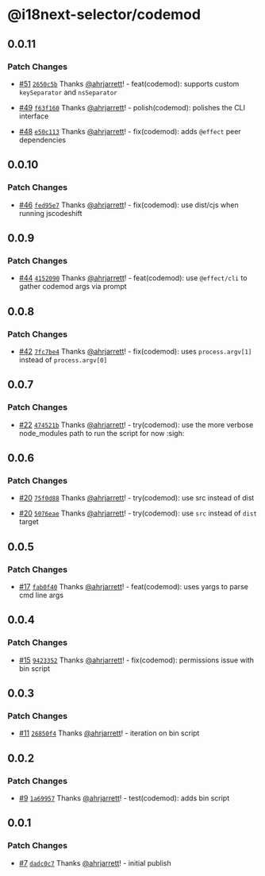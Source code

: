 # @i18next-selector/codemod

## 0.0.11

### Patch Changes

- [#51](https://github.com/ahrjarrett/i18next-selector/pull/51) [`2650c5b`](https://github.com/ahrjarrett/i18next-selector/commit/2650c5b8a8efb58b1f99fd51f582ab28595f9d91) Thanks [@ahrjarrett](https://github.com/ahrjarrett)! - feat(codemod): supports custom `keySeparator` and `nsSeparator`

- [#49](https://github.com/ahrjarrett/i18next-selector/pull/49) [`f63f160`](https://github.com/ahrjarrett/i18next-selector/commit/f63f160928d9186afde86753718c2549cba41bcf) Thanks [@ahrjarrett](https://github.com/ahrjarrett)! - polish(codemod): polishes the CLI interface

- [#48](https://github.com/ahrjarrett/i18next-selector/pull/48) [`e50c113`](https://github.com/ahrjarrett/i18next-selector/commit/e50c113772240c10ddb0f06bb46ac23d9b018b7d) Thanks [@ahrjarrett](https://github.com/ahrjarrett)! - fix(codemod): adds `@effect` peer dependencies

## 0.0.10

### Patch Changes

- [#46](https://github.com/ahrjarrett/i18next-selector/pull/46) [`fed95e7`](https://github.com/ahrjarrett/i18next-selector/commit/fed95e71ccec46945cbe90e28b768e72296c3dbd) Thanks [@ahrjarrett](https://github.com/ahrjarrett)! - fix(codemod): use dist/cjs when running jscodeshift

## 0.0.9

### Patch Changes

- [#44](https://github.com/ahrjarrett/i18next-selector/pull/44) [`4152090`](https://github.com/ahrjarrett/i18next-selector/commit/41520901344a58c28aa1c8cd5e45686db5bfcc37) Thanks [@ahrjarrett](https://github.com/ahrjarrett)! - feat(codemod): use `@effect/cli` to gather codemod args via prompt

## 0.0.8

### Patch Changes

- [#42](https://github.com/ahrjarrett/i18next-selector/pull/42) [`7fc7be4`](https://github.com/ahrjarrett/i18next-selector/commit/7fc7be49cb42ebad8b3325c6aa0056732f1fc68a) Thanks [@ahrjarrett](https://github.com/ahrjarrett)! - fix(codemod): uses `process.argv[1]` instead of `process.argv[0]`

## 0.0.7

### Patch Changes

- [#22](https://github.com/ahrjarrett/i18next-selector/pull/22) [`474521b`](https://github.com/ahrjarrett/i18next-selector/commit/474521b9e6aa52f07d5d9a7b3eaface2fab8022f) Thanks [@ahrjarrett](https://github.com/ahrjarrett)! - try(codemod): use the more verbose node_modules path to run the script for now :sigh:

## 0.0.6

### Patch Changes

- [#20](https://github.com/ahrjarrett/i18next-selector/pull/20) [`75f0d88`](https://github.com/ahrjarrett/i18next-selector/commit/75f0d88c13ce8f594edc1ad0c06996f633e6ee40) Thanks [@ahrjarrett](https://github.com/ahrjarrett)! - try(codemod): use src instead of dist

- [#20](https://github.com/ahrjarrett/i18next-selector/pull/20) [`5076eae`](https://github.com/ahrjarrett/i18next-selector/commit/5076eae169fe1f083f1b4780cf3406d00f86686b) Thanks [@ahrjarrett](https://github.com/ahrjarrett)! - try(codemod): use `src` instead of `dist` target

## 0.0.5

### Patch Changes

- [#17](https://github.com/ahrjarrett/i18next-selector/pull/17) [`fab0f40`](https://github.com/ahrjarrett/i18next-selector/commit/fab0f40f595492c5663eaccc1356904f269783a3) Thanks [@ahrjarrett](https://github.com/ahrjarrett)! - feat(codemod): uses yargs to parse cmd line args

## 0.0.4

### Patch Changes

- [#15](https://github.com/ahrjarrett/i18next-selector/pull/15) [`9423352`](https://github.com/ahrjarrett/i18next-selector/commit/9423352b531cbacc1fb4e4092557543d5186c625) Thanks [@ahrjarrett](https://github.com/ahrjarrett)! - fix(codemod): permissions issue with bin script

## 0.0.3

### Patch Changes

- [#11](https://github.com/ahrjarrett/i18next-selector/pull/11) [`26850f4`](https://github.com/ahrjarrett/i18next-selector/commit/26850f435b6ce32892d8d5b1edd406f37ec7326f) Thanks [@ahrjarrett](https://github.com/ahrjarrett)! - iteration on bin script

## 0.0.2

### Patch Changes

- [#9](https://github.com/ahrjarrett/i18next-selector/pull/9) [`1a69957`](https://github.com/ahrjarrett/i18next-selector/commit/1a69957e3dcddc267cbbf23627383417fb683da5) Thanks [@ahrjarrett](https://github.com/ahrjarrett)! - test(codemod): adds bin script

## 0.0.1

### Patch Changes

- [#7](https://github.com/ahrjarrett/i18next-selector/pull/7) [`dadc0c7`](https://github.com/ahrjarrett/i18next-selector/commit/dadc0c77cc412afc89f84bb70480932ee4560d26) Thanks [@ahrjarrett](https://github.com/ahrjarrett)! - initial publish
